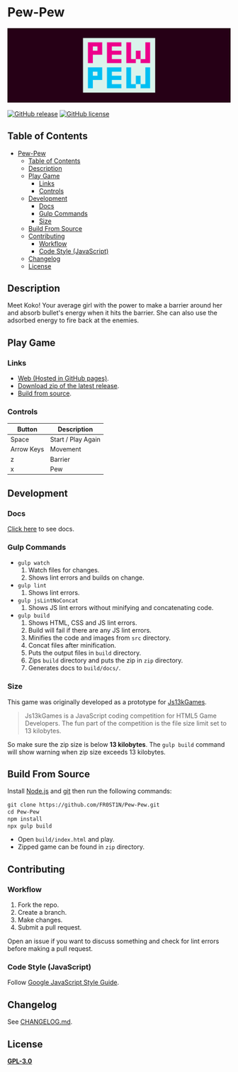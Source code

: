 # Pew-Pew

![Pew-Pew](banner.png "Pew-Pew")

[![GitHub release][release badge]][release link] [![GitHub license][license badge]][license link]

## Table of Contents

- [Pew-Pew](#pew-pew)
  - [Table of Contents](#table-of-contents)
  - [Description](#description)
  - [Play Game](#play-game)
    - [Links](#links)
    - [Controls](#controls)
  - [Development](#development)
    - [Docs](#docs)
    - [Gulp Commands](#gulp-commands)
    - [Size](#size)
  - [Build From Source](#build-from-source)
  - [Contributing](#contributing)
    - [Workflow](#workflow)
    - [Code Style (JavaScript)](#code-style-javascript)
  - [Changelog](#changelog)
  - [License](#license)

## Description

Meet Koko! Your average girl with the power to make a barrier around her and absorb bullet's energy when it hits the barrier. She can also use the adsorbed energy to fire back at the enemies.

## Play Game

### Links

- [Web (Hosted in GitHub pages)](https://fr0st1n.github.io/Pew-Pew/).
- [Download zip of the latest release](https://github.com/FR0ST1N/Pew-Pew/releases).
- [Build from source](#build-from-source).

### Controls

| Button     | Description        |
| ---------- | ------------------ |
| Space      | Start / Play Again |
| Arrow Keys | Movement           |
| z          | Barrier            |
| x          | Pew                |

## Development

### Docs

[Click here](https://fr0st1n.github.io/Pew-Pew/docs/) to see docs.

### Gulp Commands

- `gulp watch`
    1. Watch files for changes.
    2. Shows lint errors and builds on change.
- `gulp lint`
    1. Shows lint errors.
- `gulp jsLintNoConcat`
    1. Shows JS lint errors without minifying and concatenating code.
- `gulp build`
    1. Shows HTML, CSS and JS lint errors.
    2. Build will fail if there are any JS lint errors.
    3. Minifies the code and images from `src` directory.
    4. Concat files after minification.
    5. Puts the output files in `build` directory.
    6. Zips `build` directory and puts the zip in `zip` directory.
    7. Generates docs to `build/docs/`.

### Size

This game was originally developed as a prototype for [Js13kGames](https://js13kgames.com/).

> Js13kGames is a JavaScript coding competition for HTML5 Game Developers.
> The fun part of the competition is the file size limit set to 13 kilobytes.

So make sure the zip size is below **13 kilobytes**. The `gulp build` command will show warning when zip size exceeds 13 kilobytes.

## Build From Source

Install [Node.js](https://nodejs.org/en/) and [git](https://git-scm.com/) then run the following commands:

```shellscript
git clone https://github.com/FR0ST1N/Pew-Pew.git
cd Pew-Pew
npm install
npx gulp build
```

- Open `build/index.html` and play.
- Zipped game can be found in `zip` directory.

## Contributing

### Workflow

1. Fork the repo.
2. Create a branch.
3. Make changes.
4. Submit a pull request.
  
Open an issue if you want to discuss something and check for lint errors before making a pull request.

### Code Style (JavaScript)

Follow [Google JavaScript Style Guide](https://google.github.io/styleguide/jsguide.html).

## Changelog

See [CHANGELOG.md](CHANGELOG.md).

## License

[**GPL-3.0**](https://github.com/FR0ST1N/Pew-Pew/blob/master/LICENSE)

[license link]: https://github.com/FR0ST1N/Pew-Pew/blob/master/LICENSE
[license badge]: https://img.shields.io/github/license/FR0ST1N/Pew-Pew?color=260016&style=for-the-badge
[release badge]: https://img.shields.io/github/v/release/FR0ST1N/Pew-Pew?color=260016&include_prereleases&style=for-the-badge
[release link]: https://github.com/FR0ST1N/Pew-Pew/releases
